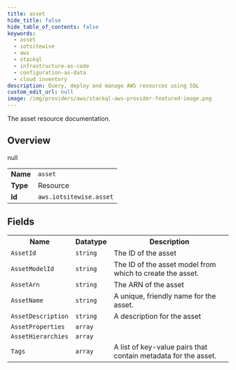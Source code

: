 ```yaml
---
title: asset
hide_title: false
hide_table_of_contents: false
keywords:
  - asset
  - iotsitewise
  - aws
  - stackql
  - infrastructure-as-code
  - configuration-as-data
  - cloud inventory
description: Query, deploy and manage AWS resources using SQL
custom_edit_url: null
image: /img/providers/aws/stackql-aws-provider-featured-image.png
---
```

The asset resource documentation.

## Overview
<table><tbody>
<tr><td><b>Name</b></td><td><code>asset</code></td></tr>
<tr><td><b>Type</b></td><td>Resource</td></tr>
null
<tr><td><b>Id</b></td><td><code>aws.iotsitewise.asset</code></td></tr>
</tbody></table>

## Fields
<table><tbody>
<tr><th>Name</th><th>Datatype</th><th>Description</th></tr>
<tr><td><code>AssetId</code></td><td><code>string</code></td><td>The ID of the asset</td></tr><tr><td><code>AssetModelId</code></td><td><code>string</code></td><td>The ID of the asset model from which to create the asset.</td></tr><tr><td><code>AssetArn</code></td><td><code>string</code></td><td>The ARN of the asset</td></tr><tr><td><code>AssetName</code></td><td><code>string</code></td><td>A unique, friendly name for the asset.</td></tr><tr><td><code>AssetDescription</code></td><td><code>string</code></td><td>A description for the asset</td></tr><tr><td><code>AssetProperties</code></td><td><code>array</code></td><td></td></tr><tr><td><code>AssetHierarchies</code></td><td><code>array</code></td><td></td></tr><tr><td><code>Tags</code></td><td><code>array</code></td><td>A list of key-value pairs that contain metadata for the asset.</td></tr>
</tbody></table>